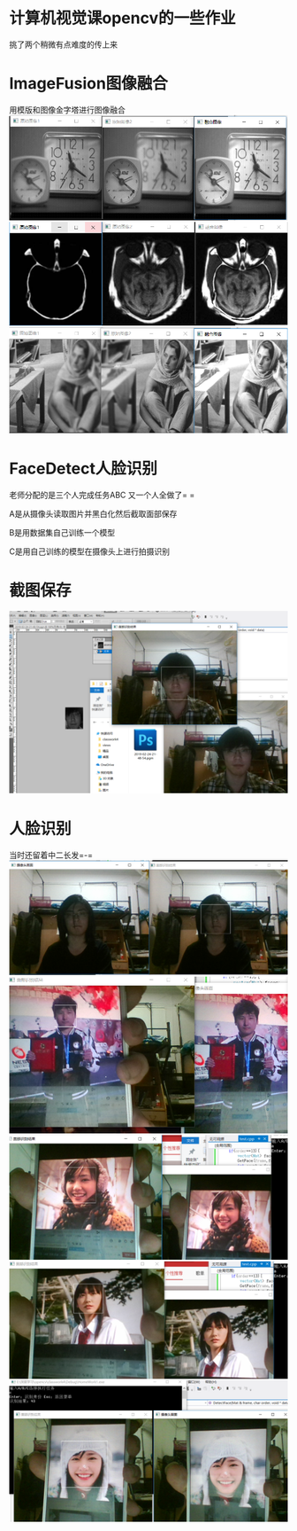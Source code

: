 # 计算机视觉课opencv的一些作业

挑了两个稍微有点难度的传上来

# ImageFusion图像融合

用模版和图像金字塔进行图像融合
![Clock](https://github.com/XiaYaoShiXin/GraphicProcess/blob/master/Preview/clock.PNG)
![CI](https://github.com/XiaYaoShiXin/GraphicProcess/blob/master/Preview/ci.PNG)
![Barbara](https://github.com/XiaYaoShiXin/GraphicProcess/blob/master/Preview/barbara.PNG)

# FaceDetect人脸识别

老师分配的是三个人完成任务ABC 又一个人全做了= =

A是从摄像头读取图片并黑白化然后截取面部保存

B是用数据集自己训练一个模型

C是用自己训练的模型在摄像头上进行拍摄识别


# 截图保存
![Shot](https://github.com/XiaYaoShiXin/GraphicProcess/blob/master/Preview/screenshoot.PNG)

# 人脸识别
当时还留着中二长发=-=
![Shot](https://github.com/XiaYaoShiXin/GraphicProcess/blob/master/Preview/me.PNG)
![igXY](https://github.com/XiaYaoShiXin/GraphicProcess/blob/master/Preview/igXY.PNG)
![gakki](https://github.com/XiaYaoShiXin/GraphicProcess/blob/master/Preview/gakki.PNG)
![gakki2](https://github.com/XiaYaoShiXin/GraphicProcess/blob/master/Preview/gakki2.PNG)
![gakki3](https://github.com/XiaYaoShiXin/GraphicProcess/blob/master/Preview/gakki3.PNG)
